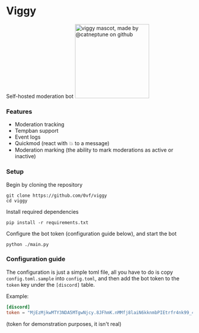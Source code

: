 # Viggy
Self-hosted moderation bot
<img src="https://i.imgur.com/mCpZPcv.png" alt="viggy mascot, made by @catneptune on github" width=200, height=200>
### Features
- Moderation tracking
- Tempban support
- Event logs
- Quickmod (react with 💥 to a message)
- Moderation marking (the ability to mark moderations as active or inactive)

### Setup
Begin by cloning the repository
```
git clone https://github.com/0vf/viggy
cd viggy
```
Install required dependencies
```
pip install -r requirements.txt
```
Configure the bot token (configuration guide below), and start the bot
```
python ./main.py
```

### Configuration guide
The configuration is just a simple toml file, all you have to do is copy `config.toml.sample` into `config.toml`, and then add the bot token to the `token` key under the `[discord]` table.

Example:
```toml
[discord]
token = "MjEzMjkwMTY3NDA5MTgwNjcy.8JFhmK.nMMfj8laiN6kknmbPIEtrfr4nk99_4rEDxles"
```
(token for demonstration purposes, it isn't real)
